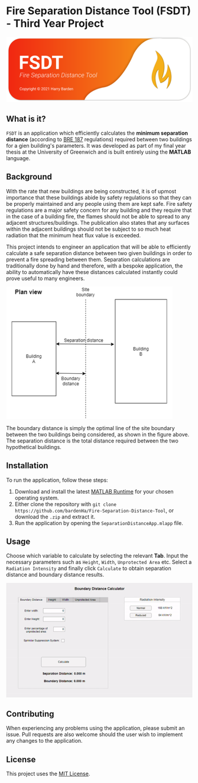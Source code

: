 # Fire Separation Distance Tool (FSDT) - Third Year Project
![readme banner](figures/readme-banner.png)
## What is it?
`FSDT` is an application which efficiently calculates the **minimum separation distance** (according to [BRE 187](https://www.designingbuildings.co.uk/wiki/External_fire_spread:_building_separation_and_boundary_distances_(BR_187)) regulations) required between two buildings for a gien building's parameters. It was developed as part of my final year thesis at the University of Greenwich and is built entirely using the **MATLAB** language.

## Background
With the rate that new buildings are being constructed, it is of upmost importance that
these buildings abide by safety regulations so that they can be properly maintained and
any people using them are kept safe. Fire safety regulations are a major safety concern
for any building and they require that in the case of a building fire,
the flames should not be able to spread to any adjacent structures/buildings. The
publication also states that any surfaces within the adjacent buildings should not be
subject to so much heat radiation that the minimum heat flux value is exceeded.

This project intends to engineer an application that will be able to efficiently calculate a
safe separation distance between two given buildings in order to prevent a fire spreading
between them. Separation calculations are traditionally done by hand and therefore, with
a bespoke application, the ability to automatically have these distances calculated instantly could
prove useful to many engineers.

![bonudary distance figure](figures/boundary-distance.png)

The boundary distance is simply the optimal line of the site boundary between the two buildings being considered, as shown in the figure above. The separation distance is the total distance required between the two hypothetical buildings.

## Installation
 To run the application, follow these steps:
 
 1. Download and install the latest [MATLAB Runtime](https://uk.mathworks.com/products/compiler/matlab-runtime.html) for your chosen operating system.
 2. Either clone the repository with `git clone https://github.com/bardenHa/Fire-Separation-Distance-Tool`, or download the `.zip` and extract it.
 3. Run the application by opening the `SeparationDistanceApp.mlapp` file.

## Usage
Choose which variable to calculate by selecting the relevant **Tab**. Input the necessary parameters such as `Height`, `Width`, `Unprotected Area` etc. Select a `Radiation Intensity` and finally click `Calculate` to obtain separation distance and boundary distance results.

![App demo](figures/app-demonstration.gif)

## Contributing 
When experiencing any problems using the application, please submit an issue. Pull requests are also welcome should the user wish to implement any changes to the application.
## License
This project uses the [MIT License](Library/LICENSE).